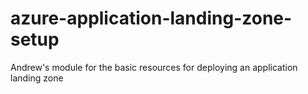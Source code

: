 # azure-application-landing-zone-setup
Andrew's module for the basic resources for deploying an application landing zone
